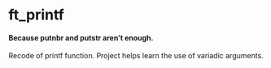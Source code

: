 # ft_printf
#### Because putnbr and putstr aren’t enough.

Recode of printf function. Project helps learn the use of variadic arguments.
